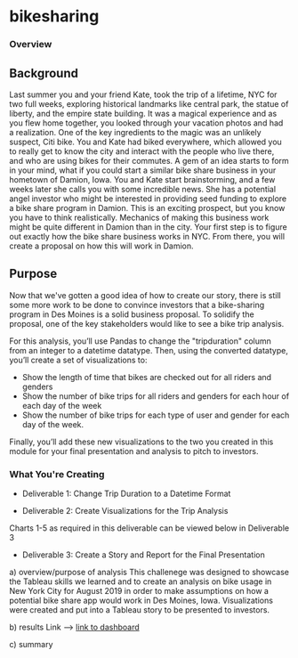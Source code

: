 # bikesharing

### Overview

## Background 
Last summer you and your friend Kate, took the trip of a lifetime, NYC for two full weeks, exploring historical landmarks like central park, the statue of liberty, and the empire state building. It was a magical experience and as you flew home together, you looked through your vacation photos and had a realization. 
One of the key ingredients to the magic was an unlikely suspect, Citi bike. You and Kate had biked everywhere, which allowed you to really get to know the city and interact with the people who live there, and who are using bikes for their commutes. A gem of an idea starts to form in your mind, what if you could start a similar bike share business in your hometown of Damion, Iowa. 
You and Kate start brainstorming, and a few weeks later she calls you with some incredible news. She has a potential angel investor who might be interested in providing seed funding to explore a bike share program in Damion. This is an exciting prospect, but you know you have to think realistically. Mechanics of making this business work might be quite different in Damion than in the city. Your first step is to figure out exactly how the bike share business works in NYC. From there, you will create a proposal on how this will work in Damion. 

## Purpose
Now that we've gotten a good idea of how to create our story, there is still some more work to be done to convince investors that a bike-sharing program in Des Moines is a solid business proposal. To solidify the proposal, one of the key stakeholders would like to see a bike trip analysis.

For this analysis, you’ll use Pandas to change the "tripduration" column from an integer to a datetime datatype. Then, using the converted datatype, you’ll create a set of visualizations to:

- Show the length of time that bikes are checked out for all riders and genders
- Show the number of bike trips for all riders and genders for each hour of each day of the week
- Show the number of bike trips for each type of user and gender for each day of the week.

Finally, you’ll add these new visualizations to the two you created in this module for your final presentation and analysis to pitch to investors.

### What You're Creating

- Deliverable 1: Change Trip Duration to a Datetime Format



- Deliverable 2: Create Visualizations for the Trip Analysis

Charts 1-5 as required in this deliverable can be viewed below in Deliverable 3

- Deliverable 3: Create a Story and Report for the Final Presentation

a) overview/purpose of analysis
This challenege was designed to showcase the Tableau skills we learned and to create an analysis on bike usage in New York City for August 2019 in order to make assumptions on how a potential bike share app would work in Des Moines, Iowa. Visualizations were created and put into a Tableau story to be presented to investors. 


b) results
Link --> [link to dashboard](https://public.tableau.com/app/profile/elena.rivera4127/viz/TableauBikesharingStory/FinalPresentationStory?publish=yes)


c) summary 

